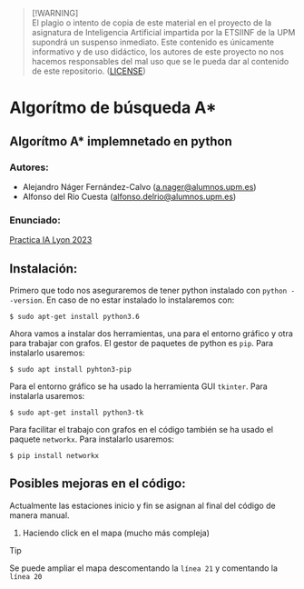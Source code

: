 >[!WARNING]\
>El plagio o intento de copia de este material en el proyecto de la asignatura de Inteligencia Artificial impartida por la ETSIINF de la UPM supondrá un suspenso inmediato. Este contenido es únicamente informativo y de uso didáctico, los autores de este proyecto no nos hacemos responsables del mal uso que se le pueda dar al contenido de este repositorio. ([LICENSE](/LICENSE))

# Algorítmo de búsqueda A*

## Algorítmo A* implemnetado en python

### Autores:
- Alejandro Náger Fernández-Calvo (a.nager@alumnos.upm.es)
- Alfonso del Río Cuesta (alfonso.delrio@alumnos.upm.es)

### Enunciado:
[Practica IA Lyon 2023](/docs/Practica%20IA%20Lyon%202023.pdf)

## Instalación:
Primero que todo nos aseguraremos de tener python instalado con `python --version`. En caso de no estar instalado lo instalaremos con:
```
$ sudo apt-get install python3.6
```
Ahora vamos a instalar dos herramientas, una para el entorno gráfico y otra para trabajar con grafos. El gestor de paquetes de python es `pip`. Para instalarlo usaremos:
```
$ sudo apt install pyhton3-pip
```
Para el entorno gráfico se ha usado la herramienta GUI `tkinter`. Para instalarla usaremos:
```
$ sudo apt-get install python3-tk
```
Para facilitar el trabajo con grafos en el código también se ha usado el paquete `networkx`. Para instalarlo usaremos:
```
$ pip install networkx
```

## Posibles mejoras en el código:
Actualmente las estaciones inicio y fin se asignan al final del código de manera manual.
  1. Haciendo click en el mapa (mucho más compleja)

>[!TIP]
>Se puede ampliar el mapa descomentando la `línea 21` y comentando la `línea 20`
